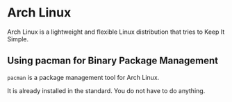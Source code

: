 # Arch Linux

Arch Linux is a lightweight and flexible Linux distribution that tries to Keep It Simple.

## Using pacman for Binary Package Management

`pacman` is a package management tool for Arch Linux.

It is already installed in the standard. You do not have to do anything.

